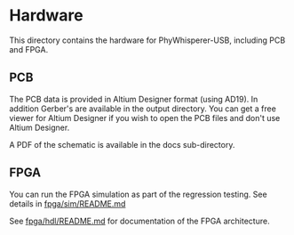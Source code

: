 # Hardware #

This directory contains the hardware for PhyWhisperer-USB, including PCB and FPGA.

## PCB ##

The PCB data is provided in Altium Designer format (using AD19). In addition Gerber's are available in the output directory. You can get a free viewer for Altium Designer  if you wish to open the PCB files and don't use Altium Designer.

A PDF of the schematic is available in the docs sub-directory.

## FPGA ##

You can run the FPGA simulation as part of the regression testing. See details in [fpga/sim/README.md](fpga/sim/README.md)

See [fpga/hdl/README.md](fpga/hdl/README.md) for documentation of the FPGA architecture.
